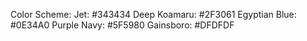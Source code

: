 Color Scheme:
Jet: #343434
Deep Koamaru: #2F3061
Egyptian Blue: #0E34A0
Purple Navy: #5F5980
Gainsboro: #DFDFDF